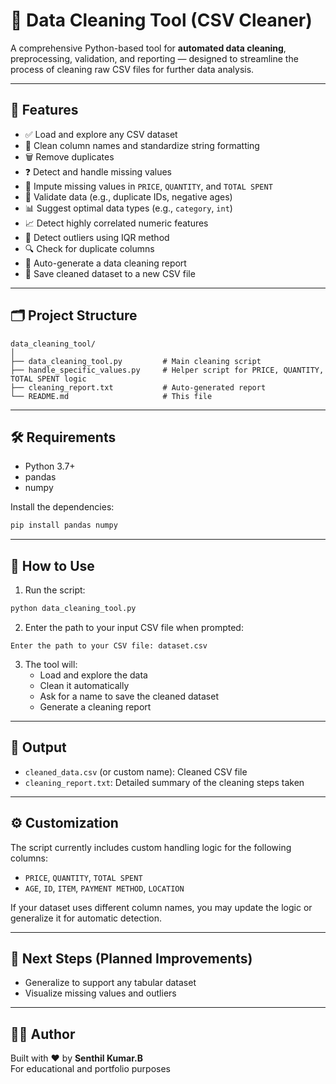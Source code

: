 # 🧹 Data Cleaning Tool (CSV Cleaner)

A comprehensive Python-based tool for **automated data cleaning**, preprocessing, validation, and reporting — designed to streamline the process of cleaning raw CSV files for further data analysis.

---

## 📌 Features

- ✅ Load and explore any CSV dataset  
- 🧼 Clean column names and standardize string formatting  
- 🗑️ Remove duplicates  
- ❓ Detect and handle missing values  
- 🔁 Impute missing values in `PRICE`, `QUANTITY`, and `TOTAL SPENT`  
- 🧠 Validate data (e.g., duplicate IDs, negative ages)  
- 📊 Suggest optimal data types (e.g., `category`, `int`)  
- 📈 Detect highly correlated numeric features  
- 🧮 Detect outliers using IQR method  
- 🔍 Check for duplicate columns  
- 📝 Auto-generate a data cleaning report  
- 💾 Save cleaned dataset to a new CSV file  

---

## 🗂️ Project Structure

```
data_cleaning_tool/
│
├── data_cleaning_tool.py         # Main cleaning script
├── handle_specific_values.py     # Helper script for PRICE, QUANTITY, TOTAL SPENT logic
├── cleaning_report.txt           # Auto-generated report
└── README.md                     # This file
```

---

## 🛠️ Requirements

- Python 3.7+
- pandas
- numpy

Install the dependencies:

```bash
pip install pandas numpy
```

---

## 🚀 How to Use

1. Run the script:

```bash
python data_cleaning_tool.py
```

2. Enter the path to your input CSV file when prompted:

```
Enter the path to your CSV file: dataset.csv
```

3. The tool will:
   - Load and explore the data
   - Clean it automatically
   - Ask for a name to save the cleaned dataset
   - Generate a cleaning report

---

## 📄 Output

- `cleaned_data.csv` (or custom name): Cleaned CSV file
- `cleaning_report.txt`: Detailed summary of the cleaning steps taken

---

## ⚙️ Customization

The script currently includes custom handling logic for the following columns:
- `PRICE`, `QUANTITY`, `TOTAL SPENT`
- `AGE`, `ID`, `ITEM`, `PAYMENT METHOD`, `LOCATION`

If your dataset uses different column names, you may update the logic or generalize it for automatic detection.

---

## 📌 Next Steps (Planned Improvements)

- Generalize to support any tabular dataset
- Visualize missing values and outliers

---

## 🧑‍💻 Author

Built with ❤️ by **Senthil Kumar.B**  
For educational and portfolio purposes
